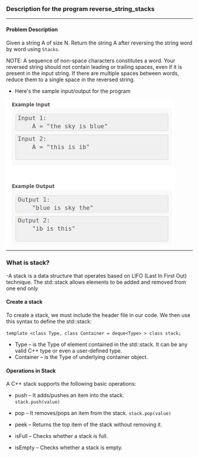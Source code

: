 
### Description for the program reverse_string_stacks
--------------------------------------------------------------------
#### Problem Description

Given a string A of size N.
Return the string A after reversing the string word by word using `Stacks`.

NOTE:
A sequence of non-space characters constitutes a word.
Your reversed string should not contain leading or trailing spaces, even if it is present in the input string.
If there are multiple spaces between words, reduce them to a single space in the reversed string.

- Here's the sample input/output for the program

![result](../../assets/result.png)

---------------------------------------------------------------------------

### What is stack?

-A stack is a data structure that operates based on LIFO (Last In First Out) technique. The std::stack allows elements to be added and removed from one end only

#### Create a stack

To create a stack, we must include the <stack> header file in our code. We then use this syntax to define the std::stack:

`template <class Type, class Container = deque<Type> > class stack;`
- Type – is the Type of element contained in the std::stack. It can be any valid C++ type or even a user-defined type.
- Container – is the Type of underlying container object.


#### Operations in Stack

A C++ stack supports the following basic operations:

- push – It adds/pushes an item into the stack.   
    `stack.push(value)`
- pop – It removes/pops an item from the stack.
    `stack.pop(value)`
- peek – Returns the top item of the stack without removing it.

- isFull – Checks whether a stack is full.
- isEmpty – Checks whether a stack is empty.